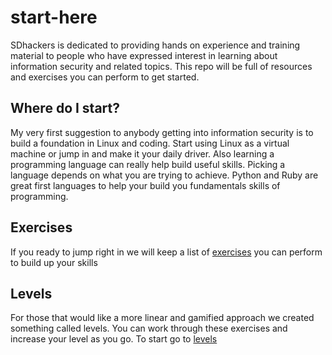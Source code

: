 # start-here
SDhackers is dedicated to providing hands on experience and training material to people who have expressed interest in learning about information security and related topics. This repo will be full of resources and exercises you can perform to get started.

## Where do I start?
My very first suggestion to anybody getting into information security is to build a foundation in Linux and coding. Start using Linux as a virtual machine or jump in and make it your daily driver. Also learning a programming language can really help build useful skills. Picking a language depends on what you are trying to achieve. Python and Ruby are great first languages to help your build you fundamentals skills of programming.

## Exercises
If you ready to jump right in we will keep a list of [exercises](https://github.com/SDHackers/start-here/blob/master/exercises/) you can perform to build up your skills

## Levels

For those that would like a more linear and gamified approach we created something called levels. You can work through these exercises and increase your level as you go. To start go to [levels](https://github.com/SDHackers/start-here/blob/master/levels/levels.md)
